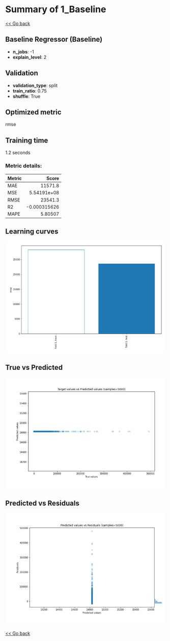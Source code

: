 # Summary of 1_Baseline

[<< Go back](../README.md)


## Baseline Regressor (Baseline)
- **n_jobs**: -1
- **explain_level**: 2

## Validation
 - **validation_type**: split
 - **train_ratio**: 0.75
 - **shuffle**: True

## Optimized metric
rmse

## Training time

1.2 seconds

### Metric details:
| Metric   |           Score |
|:---------|----------------:|
| MAE      | 11571.8         |
| MSE      |     5.54191e+08 |
| RMSE     | 23541.3         |
| R2       |    -0.000315626 |
| MAPE     |     5.80507     |



## Learning curves
![Learning curves](learning_curves.png)
## True vs Predicted

![True vs Predicted](true_vs_predicted.png)


## Predicted vs Residuals

![Predicted vs Residuals](predicted_vs_residuals.png)



[<< Go back](../README.md)
